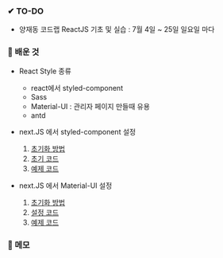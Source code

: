 ### ✔ TO-DO

-   양재동 코드랩 ReactJS 기초 및 실습 : 7월 4일 ~ 25일 일요일 마다

### 💾 배운 것

-   React Style 종류

    -   react에서 styled-component
    -   Sass
    -   Material-UI : 관리자 페이지 만들때 유용
    -   antd

-   next.JS 에서 styled-component 설정
    1.  [초기화 방법](https://github.com/vercel/next.js/tree/canary/examples/with-styled-components)
    2.  [초기 코드](https://github.com/lhk3337/codeLabReact/commit/3efd79b77decd1a46148639aaf237c9ee78b15ea)
    3.  [예제 코드](https://github.com/lhk3337/codeLabReact/commit/9c4c0ba93240ca8fd9ef31a876428437c531a058)
-   next.JS 에서 Material-UI 설정
    1. [초기화 방법](https://github.com/mui-org/material-ui/tree/next/examples/nextjs)
    2. [설정 코드](https://github.com/lhk3337/codeLabReact/commit/53107c47db67e567e5981e0efff227cef2b2de7a)
    3. [예제 코드](https://github.com/lhk3337/codeLabReact/commit/fb0272ee5e16fc0e7d6eb05a2cf4b498ad5fb840)

### 📝 메모
